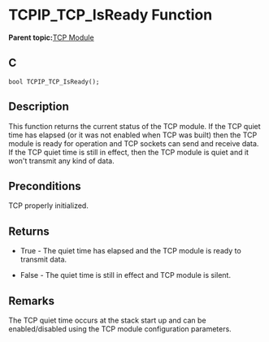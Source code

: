 # TCPIP\_TCP\_IsReady Function

**Parent topic:**[TCP Module](GUID-9461917B-27CE-44ED-80DB-67D963896E8F.md)

## C

```
bool TCPIP_TCP_IsReady();
```

## Description

This function returns the current status of the TCP module. If the TCP quiet time has elapsed \(or it was not enabled when TCP was built\) then the TCP module is ready for operation and TCP sockets can send and receive data. If the TCP quiet time is still in effect, then the TCP module is quiet and it won't transmit any kind of data.

## Preconditions

TCP properly initialized.

## Returns

-   True - The quiet time has elapsed and the TCP module is ready to transmit data.

-   False - The quiet time is still in effect and TCP module is silent.


## Remarks

The TCP quiet time occurs at the stack start up and can be enabled/disabled using the TCP module configuration parameters.

